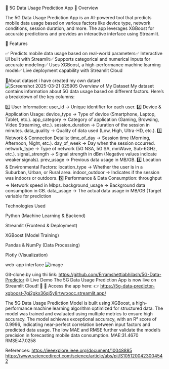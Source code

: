 📡 5G Data Usage Prediction App
🚀 Overview

The 5G Data Usage Prediction App is an AI-powered tool that predicts mobile data usage based on various factors like device type, network conditions, session duration, and more. The app leverages XGBoost for accurate predictions and provides an interactive interface using Streamlit.

📌 Features

✅ Predicts mobile data usage based on real-world parameters✅ Interactive UI built with Streamlit✅ Supports categorical and numerical inputs for accurate modeling✅ Uses XGBoost, a high-performance machine learning model✅ Live deployment capability with Streamlit Cloud

📂About dataset i have created my own dataet
![Screenshot 2025-03-21 025905](https://github.com/user-attachments/assets/516f1346-23c9-4cab-bcfe-8242f7fa382e)
Overview of My Dataset
My dataset contains information about 5G data usage based on different factors. Here’s a breakdown of the key columns:

1️⃣ User Information:
user_id → Unique identifier for each user.
2️⃣ Device & Application Usage:
device_type → Type of device (Smartphone, Laptop, Tablet, etc.).
app_category → Category of application (Gaming, Browsing, Video Streaming, etc.).
session_duration → Duration of the session in minutes.
data_quality → Quality of data used (Low, High, Ultra-HD, etc.).
3️⃣ Network & Connection Details:
time_of_day → Session time (Morning, Afternoon, Night, etc.).
day_of_week → Day when the session occurred.
network_type → Type of network (5G NSA, 5G SA, mmWave, Sub-6GHz, etc.).
signal_strength → Signal strength in dBm (Negative values indicate weaker signals).
prev_usage → Previous data usage in MB/GB.
4️⃣ Location & Environmental Factors:
location_type → Whether the user is in a Suburban, Urban, or Rural area.
indoor_outdoor → Indicates if the session was indoors or outdoors.
5️⃣ Performance & Data Consumption:
throughput → Network speed in Mbps.
background_usage → Background data consumption in GB.
data_usage → The actual data usage in MB/GB (Target variable for prediction

Technologies Used

Python (Machine Learning & Backend)

Streamlit (Frontend & Deployment)

XGBoost (Model Training)

Pandas & NumPy (Data Processing)

Plotly (Visualization)

web-app interface
![image](https://github.com/user-attachments/assets/d03e4ed1-5a1e-4008-941b-553d790ef114)

Git-clone:by uing thi link:
https://github.com/Erramshettiabhilash/5G-Data-Predictor
🌐 Live Demo
The 5G Data Usage Prediction App is now live on Streamlit Cloud! 🚀
🔗 Access the app here: 👉 https://5g-data-predictor-xgboost-7gj2gkx36qj5y8rtwrxocc.streamlit.app/

The 5G Data Usage Prediction Model is built using XGBoost, a high-performance machine learning algorithm optimized for structured data. The model was trained and evaluated using multiple metrics to ensure high accuracy.
The model achieves exceptional accuracy, with an R² score of 0.9996, indicating near-perfect correlation between input factors and predicted data usage. The low MAE and RMSE further validate the model’s precision in forecasting mobile data consumption.
MAE:31.4670
RMSE:47.0258

References:
https://ieeexplore.ieee.org/document/10048885
https://www.sciencedirect.com/science/article/abs/pii/S1051200423004542

